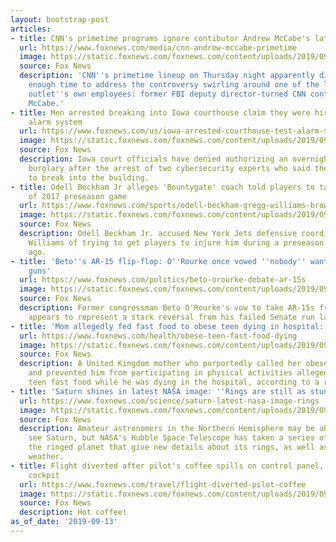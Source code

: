 ```yaml
---
layout: bootstrap-post
articles:
- title: CNN's primetime programs ignore contibutor Andrew McCabe's latest legal woes
  url: https://www.foxnews.com/media/cnn-andrew-mccabe-primetime
  image: https://static.foxnews.com/foxnews.com/content/uploads/2019/09/Andrew-McCabe-CNN.jpg
  source: Fox News
  description: 'CNN''s primetime lineup on Thursday night apparently did not have
    enough time to address the controversy swirling around one of the liberal cable
    outlet''s own employees: former FBI deputy director-turned CNN contributor Andrew
    McCabe.'
- title: Men arrested breaking into Iowa courthouse claim they were hired to test
    alarm system
  url: https://www.foxnews.com/us/iowa-arrested-courthouse-test-alarm-system
  image: https://static.foxnews.com/foxnews.com/content/uploads/2019/09/Gary-Demercurio-Justin-Wynn-AP.jpg
  source: Fox News
  description: Iowa court officials have denied authorizing an overnight courthouse
    burglary after the arrest of two cybersecurity experts who said they were hired
    to break into the building.
- title: Odell Beckham Jr alleges 'Bountygate' coach told players to take him out
    of 2017 preseason game
  url: https://www.foxnews.com/sports/odell-beckham-gregg-williams-browns-jets-allegations
  image: https://static.foxnews.com/foxnews.com/content/uploads/2019/09/NFL-OBJ-Williams.jpg
  source: Fox News
  description: Odell Beckham Jr. accused New York Jets defensive coordinator Gregg
    Williams of trying to get players to injure him during a preseason game two years
    ago.
- title: 'Beto''s AR-15 flip-flop: O''Rourke once vowed ''nobody'' wants to seize
    guns'
  url: https://www.foxnews.com/politics/beto-orourke-debate-ar-15s
  image: https://static.foxnews.com/foxnews.com/content/uploads/2019/09/AP-Beto-ORourke.jpg
  source: Fox News
  description: Former congressman Beto O'Rourke's vow to take AR-15s from gun owners
    appears to represent a stark reversal from his failed Senate run last year.
- title: 'Mom allegedly fed fast food to obese teen dying in hospital: report'
  url: https://www.foxnews.com/health/obese-teen-fast-food-dying
  image: https://static.foxnews.com/foxnews.com/content/uploads/2019/09/fast-food-2-iStock.jpg
  source: Fox News
  description: A United Kingdom mother who purportedly called her obese child a “doughnut”
    and prevented him from participating in physical activities allegedly fed the
    teen fast food while he was dying in the hospital, according to a report.
- title: 'Saturn shines in latest NASA image: ''Rings are still as stunning as ever'''
  url: https://www.foxnews.com/science/saturn-latest-nasa-image-rings
  image: https://static.foxnews.com/foxnews.com/content/uploads/2019/09/saturn-nasa.jpg
  source: Fox News
  description: Amateur astronomers in the Northern Hemisphere may be able to currently
    see Saturn, but NASA's Hubble Space Telescope has taken a series of images of
    the ringed planet that give new details about its rings, as well as its ever-changing
    weather.
- title: Flight diverted after pilot's coffee spills on control panel, smoke fills
    cockpit
  url: https://www.foxnews.com/travel/flight-diverted-pilot-coffee
  image: https://static.foxnews.com/foxnews.com/content/uploads/2019/09/Air-Accidents-Investigation-Branch-condor-airlines.jpg
  source: Fox News
  description: Hot coffee!
as_of_date: '2019-09-13'
---
```


